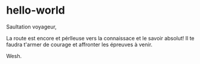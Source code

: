 # hello-world
Saultation voyageur,

La route est encore et pérlleuse vers la connaissace et le savoir absolut!
Il te faudra t'armer de courage et affronter les épreuves à venir. 

Wesh.
